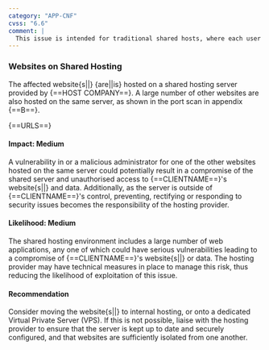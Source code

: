 ```yaml
---
category: "APP-CNF"
cvss: "6.6"
comment: |
  This issue is intended for traditional shared hosts, where each user is given limited shell access or code execution on the same host (e.g. GeoCities). This will likely be seen where the site is hosted by the developer or where multi-tenant hosting control panels are in use (e.g. cPanel). It should not be reported when all sites belong to the same organisation or when a reverse proxy is in use. It is extremely unlikely this issue is relevant for SaaS/PaaS, such as AWS, Azure, Cloudflare, etc.
---
```

### Websites on Shared Hosting
The affected website{s||} {are||is} hosted on a shared hosting server provided by {==HOST COMPANY==}. A large number of other websites are also hosted on the same server, as shown in the port scan in appendix {==B==}.

{==URLS==}
#### Impact: Medium
A vulnerability in or a malicious administrator for one of the other websites hosted on the same server could potentially result in a compromise of the shared server and unauthorised access to {==CLIENTNAME==}'s website{s||} and data. Additionally, as the server is outside of {==CLIENTNAME==}'s control, preventing, rectifying or responding to security issues becomes the responsibility of the hosting provider.
#### Likelihood: Medium
The shared hosting environment includes a large number of web applications, any one of which could have serious vulnerabilities leading to a compromise of {==CLIENTNAME==}'s website{s||} or data. The hosting provider may have technical measures in place to manage this risk, thus reducing the likelihood of exploitation of this issue.
#### Recommendation
Consider moving the website{s||} to internal hosting, or onto a dedicated Virtual Private Server (VPS). If this is not possible, liaise with the hosting provider to ensure that the server is kept up to date and securely configured, and that websites are sufficiently isolated from one another.
